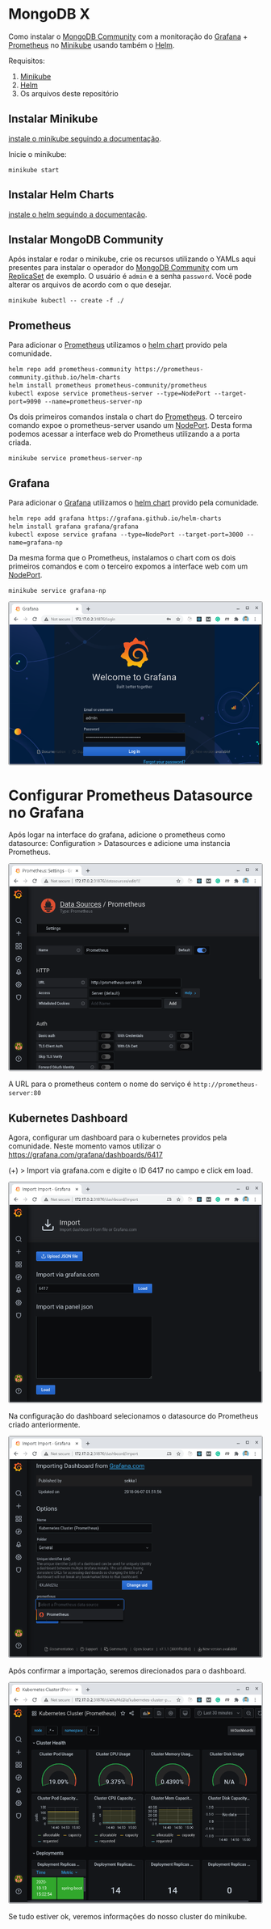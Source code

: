 # MongoDB X

Como instalar o
[MongoDB Community](https://github.com/mongodb/mongodb-kubernetes-operator) com a monitoração do
[Grafana](https://grafana.com/) +
[Prometheus](https://prometheus.io/) no
[Minikube](https://minikube.sigs.k8s.io/docs/start/) usando também o
[Helm](https://helm.sh/).

Requisitos:
1. [Minikube](https://minikube.sigs.k8s.io/)
2. [Helm](https://helm.sh/)
3. Os arquivos deste repositório

## Instalar Minikube
[instale o minikube seguindo a documentação](https://minikube.sigs.k8s.io/docs/start/).

Inicie o minikube:

   ```
   minikube start
   ```

## Instalar Helm Charts
[instale o helm seguindo a documentação](https://helm.sh/docs/intro/install/).

## Instalar MongoDB Community
Após instalar e rodar o minikube, crie os recursos utilizando o YAMLs aqui presentes para instalar o 
operador
do
[MongoDB Community](https://github.com/mongodb/mongodb-kubernetes-operator) com um
[ReplicaSet](https://kubernetes.io/docs/concepts/workloads/controllers/replicaset/) de exemplo.
O usuário é `admin` e a senha `password`.
Você pode alterar os arquivos de acordo com o que desejar.

   ```
   minikube kubectl -- create -f ./
   ```

## Prometheus
Para adicionar o
[Prometheus](https://prometheus.io/)
utilizamos o
[helm chart](https://helm.sh/) provido pela comunidade.
   ```
   helm repo add prometheus-community https://prometheus-community.github.io/helm-charts
   helm install prometheus prometheus-community/prometheus
   kubectl expose service prometheus-server --type=NodePort --target-port=9090 --name=prometheus-server-np
   ```

Os dois primeiros comandos instala o chart do
[Prometheus](https://prometheus.io/).
O terceiro comando expoe o prometheus-server usando um
[NodePort](https://kubernetes.io/docs/concepts/services-networking/service/).
Desta forma podemos acessar a interface web do Prometheus utilizando a a porta criada.

   ```
   minikube service prometheus-server-np
   ```

## Grafana
Para adicionar o
[Grafana](https://grafana.com/)
utilizamos o
[helm chart](https://helm.sh/) provido pela comunidade.

   ```
   helm repo add grafana https://grafana.github.io/helm-charts
   helm install grafana grafana/grafana
   kubectl expose service grafana --type=NodePort --target-port=3000 --name=grafana-np
   ```

Da mesma forma que o Prometheus, instalamos o chart com os dois primeiros comandos e com o terceiro expomos
a interface web com um
[NodePort](https://kubernetes.io/docs/concepts/services-networking/service/).

   ```
   minikube service grafana-np
   ```

![Grafana](images/grafana.png)

# Configurar Prometheus Datasource no Grafana
Após logar na interface do grafana, adicione o prometheus como datasource:
Configuration > Datasources e adicione uma instancia Prometheus.

![datasource import](images/configurar-datasource.png)

A URL para o prometheus contem o nome do serviço é `http://prometheus-server:80`

## Kubernetes Dashboard
Agora, configurar um dashboard para o kubernetes providos pela comunidade.
Neste momento vamos utilizar o  https://grafana.com/grafana/dashboards/6417

(+) > Import via grafana.com e digite o ID 6417 no campo e click em load.

![kubernetes dashboard import](images/grafana-kubernetes-dashboard-import0.png)

Na configuração do dashboard selecionamos o datasource do Prometheus criado anteriormente.

![kubernetes dashboard import](images/grafana-kubernetes-dashboard-import1.png)

Após confirmar a importação, seremos direcionados para o dashboard.

![kubernetes dashboard import](images/grafana-kubernetes-dashboard-import2.png)

Se tudo estiver ok, veremos informações do nosso cluster do minikube.

